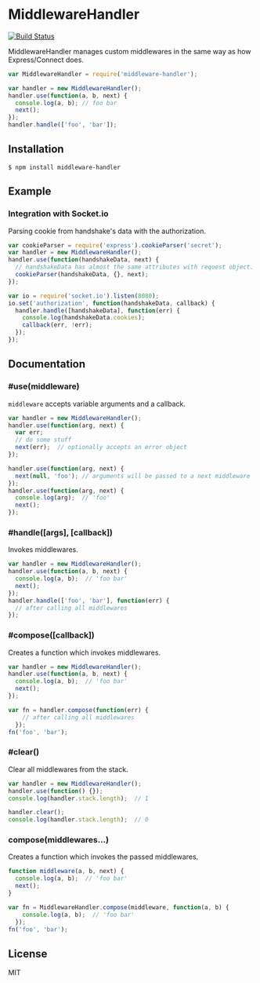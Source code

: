 # MiddlewareHandler
[![Build Status](https://travis-ci.org/nkzawa/middleware-handler.png?branch=master)](https://travis-ci.org/nkzawa/middleware-handler)

MiddlewareHandler manages custom middlewares in the same way as how Express/Connect does.

```js
var MiddlewareHandler = require('middleware-handler');

var handler = new MiddlewareHandler();
handler.use(function(a, b, next) {
  console.log(a, b); // foo bar
  next();
});
handler.handle(['foo', 'bar']);
```

## Installation
    $ npm install middleware-handler

## Example

### Integration with Socket.io
Parsing cookie from handshake's data with the authorization.

```js
var cookieParser = require('express').cookieParser('secret');
var handler = new MiddlewareHandler();
handler.use(function(handshakeData, next) {
  // handshakeData has almost the same attributes with request object.
  cookieParser(handshakeData, {}, next);
});

var io = require('socket.io').listen(8080);
io.set('authorization', function(handshakeData, callback) {
  handler.handle([handshakeData], function(err) {
    console.log(handshakeData.cookies);
    callback(err, !err);
  });
});
```

## Documentation

### #use(middleware)
```middleware``` accepts variable arguments and a callback.

```js
var handler = new MiddlewareHandler();
handler.use(function(arg, next) {
  var err;
  // do some stuff
  next(err);  // optionally accepts an error object
});
```

```js
handler.use(function(arg, next) {
  next(null, 'foo'); // arguments will be passed to a next middleware
});
handler.use(function(arg, next) {
  console.log(arg);  // 'foo'
  next();
});
```

### #handle([args], [callback])
Invokes middlewares.

```js
var handler = new MiddlewareHandler();
handler.use(function(a, b, next) {
  console.log(a, b);  // 'foo bar'
  next();
});
handler.handle(['foo', 'bar'], function(err) {
  // after calling all middlewares
});
```

### #compose([callback])
Creates a function which invokes middlewares.

```js
var handler = new MiddlewareHandler();
handler.use(function(a, b, next) {
  console.log(a, b);  // 'foo bar'
  next();
});

var fn = handler.compose(function(err) {
    // after calling all middlewares
  });
fn('foo', 'bar');
```

### #clear()
Clear all middlewares from the stack.

```js
var handler = new MiddlewareHandler();
handler.use(function() {});
console.log(handler.stack.length);  // 1

handler.clear();
console.log(handler.stack.length);  // 0
```

### compose(middlewares...)
Creates a function which invokes the passed middlewares.

```js
function middleware(a, b, next) {
  console.log(a, b);  // 'foo bar'
  next();
}

var fn = MiddlewareHandler.compose(middleware, function(a, b) {
    console.log(a, b);  // 'foo bar'
  });
fn('foo', 'bar');
```

## License
MIT


